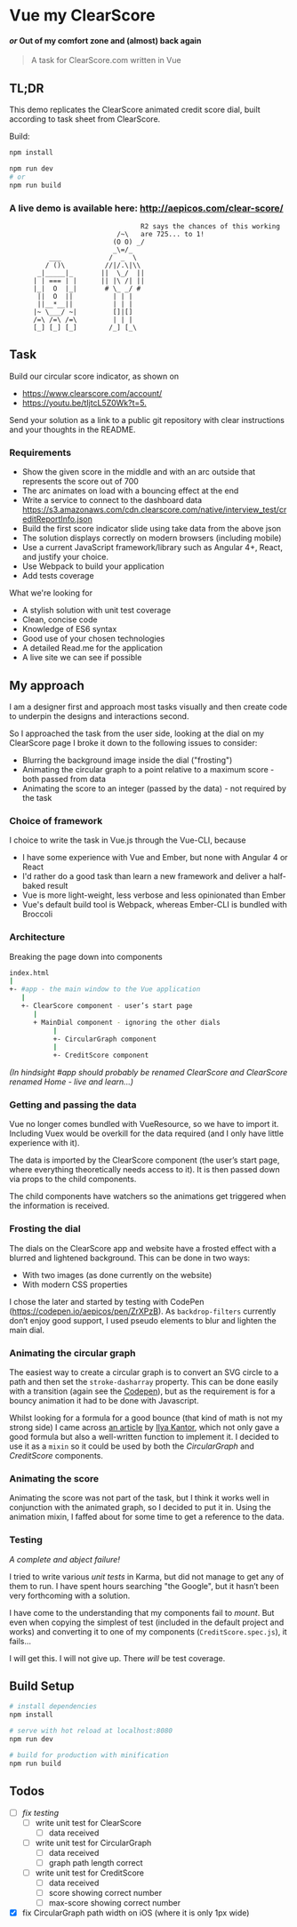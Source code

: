 # Vue my ClearScore
#### _or_ Out of my comfort zone and (almost) back again

> A task for ClearScore.com written in Vue

## TL;DR

This demo replicates the ClearScore animated credit score dial, built according to task sheet from ClearScore.

Build:
``` bash
npm install

npm run dev
# or
npm run build
```

### A live demo is available here: <http://aepicos.com/clear-score/>

```
                                 R2 says the chances of this working
                           /~\   are 725... to 1!
                          (O O) _/
                          _\=/_
          ___            /  _  \
         / ()\          //|/.\|\\
       _|_____|_       ||  \_/  ||
      | | === | |      || |\ /| ||
      |_|  O  |_|       # \_ _/ #
       ||  O  ||          | | |
       ||__*__||          | | |
      |~ \___/ ~|         []|[]
      /=\ /=\ /=\         | | |
      [_] [_] [_]        /_] [_\
```

## Task

Build our circular score indicator, as shown on
- <https://www.clearscore.com/account/>
- <https://youtu.be/tIjtcL5Z0Wk?t=5.>

Send your solution as a link to a public git repository with clear instructions and your thoughts in the README.

### Requirements
- Show the given score in the middle and with an arc outside that represents the score out of 700
- The arc animates on load with a bouncing effect at the end
- Write a service to connect to the dashboard data https://s3.amazonaws.com/cdn.clearscore.com/native/interview_test/creditReportInfo.json
- Build the first score indicator slide using take data from the above json
- The solution displays correctly on modern browsers (including mobile)
- Use a current JavaScript framework/library such as Angular 4+, React, and justify your choice.
- Use Webpack to build your application
- Add tests coverage

What we're looking for
- A stylish solution with unit test coverage
- Clean, concise code
- Knowledge of ES6 syntax
- Good use of your chosen technologies
- A detailed Read.me for the application
- A live site we can see if possible

## My approach

I am a designer first and approach most tasks visually and then create code to underpin the designs and interactions second.

So I approached the task from the user side, looking at the dial on my ClearScore page I broke it down to the following issues to consider:

- Blurring the background image inside the dial ("frosting")
- Animating the circular graph to a point relative to a maximum score - both passed from data
- Animating the score to an integer (passed by the data) - not required by the task

### Choice of framework

I choice to write the task in Vue.js through the Vue-CLI, because
- I have some experience with Vue and Ember, but none with Angular 4 or React
- I'd rather do a good task than learn a new framework and deliver a half-baked result
- Vue is more light-weight, less verbose and less opinionated than Ember
- Vue's default build tool is Webpack, whereas Ember-CLI is bundled with Broccoli

### Architecture

Breaking the page down into components

``` bash
index.html
|
+- #app - the main window to the Vue application
   |
   +- ClearScore component - user’s start page
      |
      + MainDial component - ignoring the other dials
           |
           +- CircularGraph component
           |
           +- CreditScore component
```

_(In hindsight #app should probably be renamed ClearScore and ClearScore renamed Home - live and learn...)_

### Getting and passing the data

Vue no longer comes bundled with VueResource, so we have to import it. Including Vuex would be overkill for the data required (and I only have little experience with it).

The data is imported by the ClearScore component (the user’s start page, where everything theoretically needs access to it). It is then passed down via props to the child components.

The child components have watchers so the animations get triggered when the information is received.

### Frosting the dial

The dials on the ClearScore app and website have a frosted effect with a blurred and lightened background. This can be done in two ways:
- With two images (as done currently on the website)
- With modern CSS properties

I chose the later and started by testing with CodePen (<https://codepen.io/aepicos/pen/ZrXPzB>). As `backdrop-filters` currently don’t enjoy good support, I used pseudo elements to blur and lighten the main dial.

### Animating the circular graph

The easiest way to create a circular graph is to convert an SVG circle to a path and then set the `stroke-dasharray` property. This can be done easily with a transition (again see the [Codepen](https://codepen.io/aepicos/pen/ZrXPzB)), but as the requirement is for a bouncy animation it had to be done with Javascript.

Whilst looking for a formula for a good bounce (that kind of math is not my strong side) I came across [an article](https://javascript.info/js-animation) by [Ilya Kantor](https://github.com/iliakan), which not only gave a good formula but also a well-written function to implement it. I decided to use it as a `mixin` so it could be used by both the _CircularGraph_ and _CreditScore_ components.

### Animating the score

Animating the score was not part of the task, but I think it works well in conjunction with the animated graph, so I decided to put it in. Using the animation mixin, I faffed about for some time to get a reference to the data.

### Testing

*A complete and abject failure!*

I tried to write various _unit tests_ in Karma, but did not manage to get any of them to run. I have spent hours searching "the Google", but it hasn’t been very forthcoming with a solution.

I have come to the understanding that my components fail to _mount_. But even when copying the simplest of test (included in the default project and works) and converting it to one of my components (`CreditScore.spec.js`), it fails...

I will get this. I will not give up. There _will_ be test coverage.

## Build Setup

``` bash
# install dependencies
npm install

# serve with hot reload at localhost:8080
npm run dev

# build for production with minification
npm run build
```

## Todos

- [ ] *fix testing*
  - [ ] write unit test for ClearScore
    - [ ] data received
  - [ ] write unit test for CircularGraph
    - [ ] data received
    - [ ] graph path length correct
  - [ ] write unit test for CreditScore
    - [ ] data received
    - [ ] score showing correct number
    - [ ] max-score showing correct number

- [x] fix CircularGraph path width on iOS (where it is only 1px wide)
